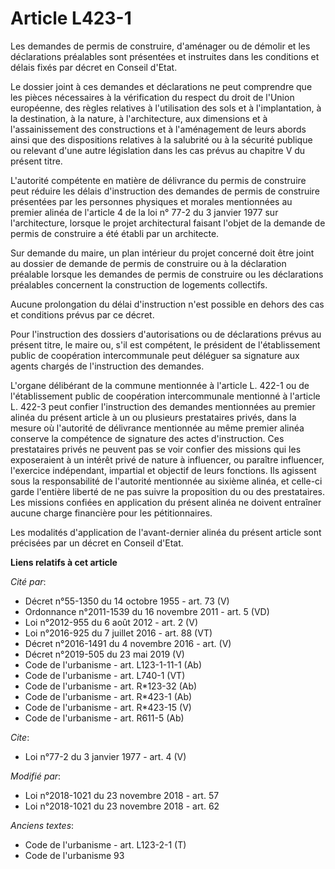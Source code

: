 # Article L423-1

Les demandes de permis de construire, d'aménager ou de démolir et les déclarations préalables sont présentées et instruites
dans les conditions et délais fixés par décret en Conseil d'Etat.

Le dossier joint à ces demandes et déclarations ne peut comprendre que les pièces nécessaires à la vérification du respect du
droit de l'Union européenne, des règles relatives à l'utilisation des sols et à l'implantation, à la destination, à la
nature, à l'architecture, aux dimensions et à l'assainissement des constructions et à l'aménagement de leurs abords ainsi que
des dispositions relatives à la salubrité ou à la sécurité publique ou relevant d'une autre législation dans les cas prévus
au chapitre V du présent titre.

L'autorité compétente en matière de délivrance du permis de construire peut réduire les délais d'instruction des demandes de
permis de construire présentées par les personnes physiques et morales mentionnées au premier alinéa de l'article 4 de la loi
n° 77-2 du 3 janvier 1977 sur l'architecture, lorsque le projet architectural faisant l'objet de la demande de permis de
construire a été établi par un architecte.

Sur demande du maire, un plan intérieur du projet concerné doit être joint au dossier de demande de permis de construire ou à
la déclaration préalable lorsque les demandes de permis de construire ou les déclarations préalables concernent la
construction de logements collectifs.

Aucune prolongation du délai d'instruction n'est possible en dehors des cas et conditions prévus par ce décret.

Pour l'instruction des dossiers d'autorisations ou de déclarations prévus au présent titre, le maire ou, s'il est compétent,
le président de l'établissement public de coopération intercommunale peut déléguer sa signature aux agents chargés de
l'instruction des demandes.

L'organe délibérant de la commune mentionnée à l'article L. 422-1 ou de l'établissement public de coopération intercommunale
mentionné à l'article L. 422-3 peut confier l'instruction des demandes mentionnées au premier alinéa du présent article à un
ou plusieurs prestataires privés, dans la mesure où l'autorité de délivrance mentionnée au même premier alinéa conserve la
compétence de signature des actes d'instruction. Ces prestataires privés ne peuvent pas se voir confier des missions qui les
exposeraient à un intérêt privé de nature à influencer, ou paraître influencer, l'exercice indépendant, impartial et objectif
de leurs fonctions. Ils agissent sous la responsabilité de l'autorité mentionnée au sixième alinéa, et celle-ci garde
l'entière liberté de ne pas suivre la proposition du ou des prestataires. Les missions confiées en application du présent
alinéa ne doivent entraîner aucune charge financière pour les pétitionnaires.

Les modalités d'application de l'avant-dernier alinéa du présent article sont précisées par un décret en Conseil d'Etat.

**Liens relatifs à cet article**

_Cité par_:

  - Décret n°55-1350 du 14 octobre 1955 - art. 73 (V)
  - Ordonnance n°2011-1539 du 16 novembre 2011 - art. 5 (VD)
  - Loi n°2012-955 du 6 août 2012 - art. 2 (V)
  - Loi n°2016-925 du 7 juillet 2016 - art. 88 (VT)
  - Décret n°2016-1491 du 4 novembre 2016 - art. (V)
  - Décret n°2019-505 du 23 mai 2019 (V)
  - Code de l'urbanisme - art. L123-1-11-1 (Ab)
  - Code de l'urbanisme - art. L740-1 (VT)
  - Code de l'urbanisme - art. R*123-32 (Ab)
  - Code de l'urbanisme - art. R*423-1 (Ab)
  - Code de l'urbanisme - art. R*423-15 (V)
  - Code de l'urbanisme - art. R611-5 (Ab)

_Cite_:

  - Loi n°77-2 du 3 janvier 1977 - art. 4 (V)

_Modifié par_:

  - Loi n°2018-1021 du 23 novembre 2018 - art. 57
  - Loi n°2018-1021 du 23 novembre 2018 - art. 62

_Anciens textes_:

  - Code de l'urbanisme - art. L123-2-1 (T)
  - Code de l'urbanisme 93
